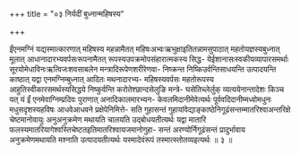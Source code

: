 +++
title = "०३ निर्यदीं बुध्नान्महिषस्य"

+++

ईंएनमग्निं यद्यस्मात्कारणात् महिषस्य महन्नामैतत् महिषःअभ्वःऋभुक्षाइतितन्नामसुपाठात् महतोयज्ञस्यबुध्नात् मूलात् आधानादारभ्यवर्पसःरूपनामैतत् रूपस्यउपक्रमोपसंहारात्मकस्य सिद्ध- येईशानासःस्वकीयव्यापारसमर्थाः सूरयोमेधाविनःऋत्विजःशवसाबलेन मन्त्रादिरूपेणशरीरेणवा- निष्क्रन्त निष्किउर्वन्तिसाधयन्ति उत्पादयन्ति काष्ठात् यद्वा एनमग्निम्बुध्नात् आदितः मथनादारभ्य- महिषस्यवर्पसः महतोरूपस्य आहुतिस्वीकारसमर्थस्यसिद्धये निष्कुर्वन्ति करोतेश्छान्दसेलुङि मन्त्रे- घसेतिच्लेर्लुक् व्यत्ययेनान्तादेशः किञ्च यत् यं ईं एनमेवाग्निम्प्रदिवः पुराणात् अनादिकालमारभ्यन- केवलमिदानीमेवेत्यर्थः पूर्ववदिदानीम्मध्वोमधुनः मधुसदृशस्यहविषः आधवेआधवने प्रक्षेपेनिमित्ते- सति गुहासन्तं गुहायांवेद्याङ्काष्ठेनिगूढंसन्तम्मातरिश्वाअन्तरिक्षे चेष्टमानोवायुः अनुअनुक्रमेण मथायति चालयति उद्बोधयतीत्यर्थः यद्वा मातारि फलस्यमातरियागेश्वस्तिचेष्टतइतिमातरिश्वायजमानोगुहा- सन्तं अरण्योर्निगूढंसन्तं प्रादुर्भावाय अनुक्रमेणमथायति मश्नाति उत्पादयतीत्यर्थः यस्मादेवंरूपं तस्मात्स्तोतव्यइत्यर्थः ॥ ३ ॥